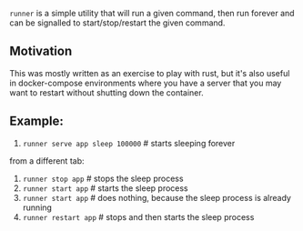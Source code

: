 `runner` is a simple utility that will run a given command, then run forever and can be signalled to start/stop/restart the given command.

## Motivation

This was mostly written as an exercise to play with rust, but it's also useful in docker-compose environments where you have a server that you may want to restart without shutting down the container.

## Example:

1. `runner serve app sleep 100000` # starts sleeping forever

from a different tab:
1.  `runner stop app` # stops the sleep process
1.  `runner start app` # starts the sleep process
1.  `runner start app` # does nothing, because the sleep process is already running
1.  `runner restart app` # stops and then starts the sleep process